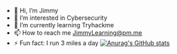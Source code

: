 


- 👋 Hi, I’m Jimmy
- 👀 I’m interested in Cybersecurity
- 🌱 I’m currently learning Tryhackme
- 📫 How to reach me JimmyLearning@pm.me
- ⚡ Fun fact: I run 3 miles a day
[![Anurag's GitHub stats](https://github-readme-stats.vercel.app/api?username=JimmysMaths)](https://github.com/anuraghazra/github-readme-stats)